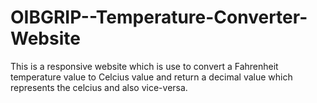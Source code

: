 # OIBGRIP--Temperature-Converter-Website

This is a responsive website which is use to convert a Fahrenheit temperature value to Celcius value and return a decimal value which represents the celcius and also vice-versa.
